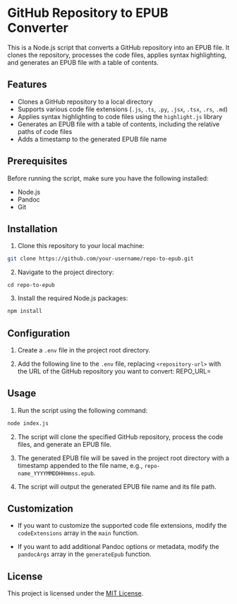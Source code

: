# GitHub Repository to EPUB Converter

This is a Node.js script that converts a GitHub repository into an EPUB file. It clones the repository, processes the code files, applies syntax highlighting, and generates an EPUB file with a table of contents.

## Features

- Clones a GitHub repository to a local directory
- Supports various code file extensions (`.js`, `.ts`, `.py`, `.jsx`, `.tsx`, `.rs`, `.md`)
- Applies syntax highlighting to code files using the `highlight.js` library
- Generates an EPUB file with a table of contents, including the relative paths of code files
- Adds a timestamp to the generated EPUB file name

## Prerequisites

Before running the script, make sure you have the following installed:

- Node.js
- Pandoc
- Git

## Installation

1. Clone this repository to your local machine:
```bash
git clone https://github.com/your-username/repo-to-epub.git
```

2. Navigate to the project directory:
```
cd repo-to-epub
```
3. Install the required Node.js packages:
```bash
npm install
```

## Configuration

1. Create a `.env` file in the project root directory.

2. Add the following line to the `.env` file, replacing `<repository-url>` with the URL of the GitHub repository you want to convert:
REPO_URL=<repository-url>

## Usage

1. Run the script using the following command:
```bash
node index.js
```

2. The script will clone the specified GitHub repository, process the code files, and generate an EPUB file.

3. The generated EPUB file will be saved in the project root directory with a timestamp appended to the file name, e.g., `repo-name_YYYYMMDDHHmmss.epub`.

4. The script will output the generated EPUB file name and its file path.

## Customization

- If you want to customize the supported code file extensions, modify the `codeExtensions` array in the `main` function.

- If you want to add additional Pandoc options or metadata, modify the `pandocArgs` array in the `generateEpub` function.

## License

This project is licensed under the [MIT License](LICENSE).